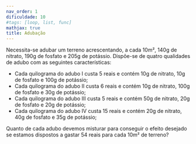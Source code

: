 ```yaml
---
nav_order: 1
dificuldade: 10
#tags: [loop, list, func]
mathjax: true
title: Adubação
---
```


Necessita-se adubar um terreno acrescentando, a cada 10m², 140g de nitrato, 190g de fosfato e 205g de potássio. Dispõe-se de quatro qualidades de adubo com as seguintes características:

- Cada quilograma do adubo I custa 5 reais e contém 10g de nitrato, 10g de fosfato e 100g de potássio;
- Cada quilograma do adubo II custa 6 reais e contém 10g de nitrato, 100g de fosfato e 30g de potássio;
- Cada quilograma do adubo III custa 5 reais e contém 50g de nitrato, 20g de fosfato e 20g de potássio;
- Cada quilograma do adubo IV custa 15 reais e contém 20g de nitrato, 40g de fosfato e 35g de potássio;

Quanto de cada adubo devemos misturar para conseguir o efeito desejado se estamos dispostos a gastar 54 reais para cada 10m² de terreno?
